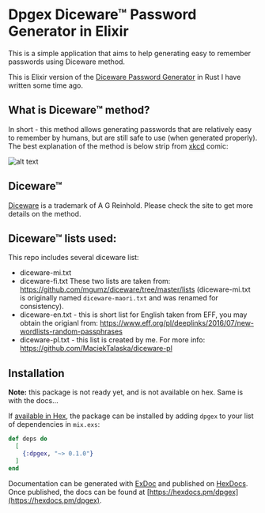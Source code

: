 # Dpgex Diceware™ Password Generator in Elixir

This is a simple application that aims to help generating easy to remember passwords using Diceware method.

This is Elixir version of the [Diceware Password Generator](https://github.com/MaciekTalaska/dpg) in Rust I have written some time ago.

## What is Diceware™ method?

In short - this method allows generating passwords that are relatively easy to remember by humans, but are still safe to use (when generated properly). The best explanation of the method is below strip from [xkcd](https://xkcd.com/) comic:

![alt text](https://imgs.xkcd.com/comics/password_strength.png "xkcd on Diceware")

## Diceware™

[Diceware](http://world.std.com/~reinhold/diceware.html) is a trademark of A G Reinhold. Please check the site to get more details on the method.

## Diceware™ lists used:

This repo includes several diceware list:
- diceware-mi.txt
- diceware-fi.txt
These two lists are taken from: https://github.com/mgumz/diceware/tree/master/lists (diceware-mi.txt is originally named `diceware-maori.txt` and was renamed for consistency). 
- diceware-en.txt - this is short list for English taken from EFF, you may obtain the origianl from: https://www.eff.org/pl/deeplinks/2016/07/new-wordlists-random-passphrases
- diceware-pl.txt - this list is created by me. For more info: https://github.com/MaciekTalaska/diceware-pl

## Installation

**Note:** this package is not ready yet, and is not available on hex. Same is with the docs...

If [available in Hex](https://hex.pm/docs/publish), the package can be installed
by adding `dpgex` to your list of dependencies in `mix.exs`:

```elixir
def deps do
  [
    {:dpgex, "~> 0.1.0"}
  ]
end
```

Documentation can be generated with [ExDoc](https://github.com/elixir-lang/ex_doc)
and published on [HexDocs](https://hexdocs.pm). Once published, the docs can
be found at [https://hexdocs.pm/dpgex](https://hexdocs.pm/dpgex).

